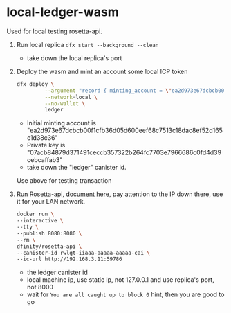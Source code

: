 # local-ledger-wasm
Used for local testing rosetta-api.

1. Run local replica
   `dfx start --background --clean`

   - take down the local replica's port
2. Deploy the wasm and mint an account some local ICP token
   
   ```bash
   dfx deploy \
            --argument "record { minting_account = \"ea2d973e67dcbcb00f1cfb36d05d600eef68c7513c18dac8ef52d165c1d38c36\"; initial_values = vec { record { \"a8a3746fca2b69ee144224ab735b0c0f1977d3aa44a97c75240da7ab05becea4\"; record { e8s = 18446744073709551615 } } }; max_message_size_bytes = null; transaction_window = null; archive_options = null; send_whitelist = vec {}}" \
            --network=local \
            --no-wallet \
            ledger
    ```

    - Initial minting account is "ea2d973e67dcbcb00f1cfb36d05d600eef68c7513c18dac8ef52d165c1d38c36"
    - Private key is "07acb84879d371491ceccb357322b264fc7703e7966686c0fd4d39cebcaffab3"
    - take down the "ledger" canister id.

    Use above for testing transaction

3. Run Rosetta-api, [document here](https://sdk.dfinity.org/docs/integration/ledger-quick-start.html), pay attention to the IP down there, use it for your LAN network.
    

    ```bash
    docker run \
    --interactive \
    --tty \
    --publish 8080:8080 \
    --rm \
    dfinity/rosetta-api \
    --canister-id rwlgt-iiaaa-aaaaa-aaaaa-cai \
    --ic-url http://192.168.3.11:59786
    ```

    - the ledger canister id
    - local machine ip, use static ip, not 127.0.0.1 and use replica's port, not 8000
    - wait for `You are all caught up to block 0` hint, then you are good to go